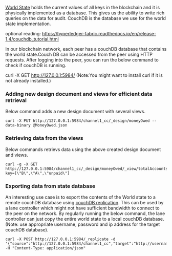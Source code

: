 [World State](https://hyperledger-fabric.readthedocs.io/en/release-1.4/ledger/ledger.html#world-state) holds the current values of all keys in the blockchain and it is physically implemented as a database. This gives us the ability to write rich queries on the data for audit. CouchDB is the database we use for the world state implementation.  

optional reading: https://hyperledger-fabric.readthedocs.io/en/release-1.4/couchdb_tutorial.html

In our blockchain network, each peer has a couchDB database that contains the world state.Couch DB can be accessed from the peer using HTTP requests. After logging into the peer, you can run the below command to check if couchDB is running. 

curl -X GET http://127.0.0.1:5984/
(Note:You might want to install curl if it is not already installed.)

### Adding new design document and views for efficient data retrieval
Below command adds a new design document with several views. 
```
curl -X PUT http://127.0.0.1:5984/channel1_cc/_design/moneyOwed --data-binary @MoneyOwed.json
```
### Retrieving data from the views
Below commands retrievs data using the above created design document and views.
```
curl -g -X GET http://127.0.0.1:5984/channel1_cc/_design/moneyOwed/_view/totalAccounts?key=[\"B\",\"A\",\"unpaid\"]
```

### Exporting data from state database
An interesting use case is to export the contents of the World state to a remote couchDB database using [couchDB replication](http://docs.couchdb.org/en/stable/replication/intro.html). This can be used by a lane controller which might not have sufficient bandwidth to connect to the peer on the network. By regularly running the below command, the lane controller can just copy the entire world state to a local couchDB database. (Note: use appropriate username, password and ip address for the target couchDB database).
```
curl -X POST http://127.0.0.1:5984/_replicate -d '{"source":"http://127.0.0.1:5984/channel1_cc","target":"http://username:password@xx.xxx.xxx.xxx:5984/xxx"}' -H "Content-Type: application/json"
```
